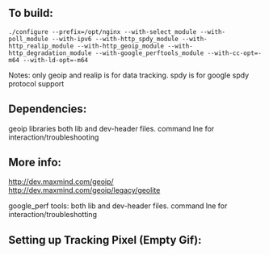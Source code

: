 To build:
-------
```
./configure --prefix=/opt/nginx --with-select_module --with-poll_module --with-ipv6 --with-http_spdy_module --with-http_realip_module --with-http_geoip_module --with-http_degradation_module --with-google_perftools_module --with-cc-opt=-m64 --with-ld-opt=-m64
```
Notes:
only geoip and realip is for data tracking.
spdy is for google spdy protocol support


Dependencies:
-------

geoip libraries both lib and dev-header files. command lne for interaction/troubleshooting

More info: 
-------
http://dev.maxmind.com/geoip/
http://dev.maxmind.com/geoip/legacy/geolite

google_perf tools: both lib and dev-header files. command lne for interaction/troubleshotting

Setting up Tracking Pixel (Empty Gif):
-------

